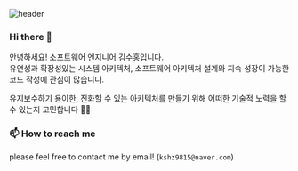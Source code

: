 ![header](https://capsule-render.vercel.app/api?type=waving&&color=gradient&height=100&section=header&fontSize=90)
### Hi there 👋
안녕하세요! 소프트웨어 엔지니어 김수홍입니다.<br/>
유연성과 확장성있는 시스템 아키텍처, 소프트웨어 아키텍처 설계와 지속 성장이 가능한 코드 작성에 관심이 많습니다.

유지보수하기 용이한, 진화할 수 있는 아키텍처를 만들기 위해 어떠한 기술적 노력을 할 수 있는지 고민합니다 🤔🤔 

<!-- https://simpleicons.org/ -->



### 📫 How to reach me
please feel free to contact me by email! (`kshz9815@naver.com`)

<!--
**suhongkim98/suhongkim98** is a ✨ _special_ ✨ repository because its `README.md` (this file) appears on your GitHub profile.

Here are some ideas to get you started:

- 🔭 I’m currently working on ...
- 🌱 I’m currently learning ...
- 👯 I’m looking to collaborate on ...
- 🤔 I’m looking for help with ...
- 💬 Ask me about ...
- 📫 How to reach me: ...
- 😄 Pronouns: ...
- ⚡ Fun fact: ...
-->
